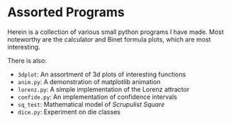 # Assorted Programs

Herein is a collection of various small python programs I have made.
Most noteworthy are the calculator and Binet formula plots,
which are most interesting.

There is also:
- `3dplot`: An assortment of 3d plots of interesting functions
- `anim.py`: A demonstration of matplotlib animation
- `lorenz.py`: A simple implementation of the Lorenz attractor
- `confide.py`: An implementation of confidence intervals
- `sq_test`: Mathematical model of *Scrupulist Square*
- `dice.py`: Experiment on die classes